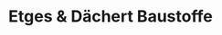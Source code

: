---
title: "Etges & Dächert Baustoffe"
url: /trier/etges-und-daechert-baustoffe/
shop: Baustoffe
---